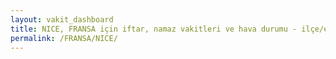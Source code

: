 ```yaml
---
layout: vakit_dashboard
title: NICE, FRANSA için iftar, namaz vakitleri ve hava durumu - ilçe/eyalet seç
permalink: /FRANSA/NICE/
---
```


<script type="text/javascript">
  var GLOBAL_COUNTRY = 'FRANSA';
  var GLOBAL_CITY = 'NICE';
  var GLOBAL_STATE = '';
  var lat = 72;
  var lon = 21;
</script>

